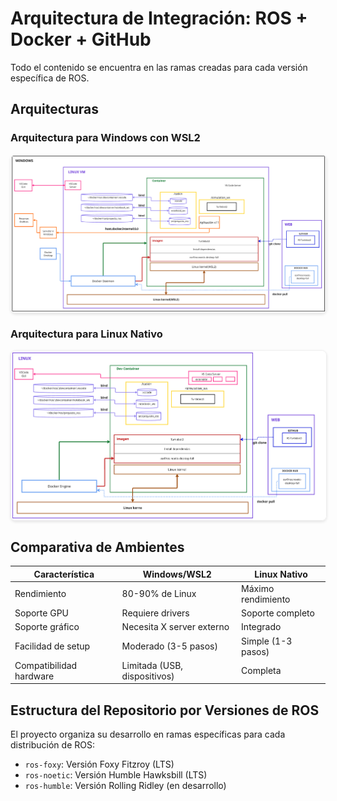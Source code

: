 # Arquitectura de Integración: ROS + Docker + GitHub

Todo el contenido se encuentra en las ramas creadas para cada versión específica de ROS.
## Arquitecturas

### Arquitectura para Windows con WSL2
<img src="images/architecture_windows.png" alt="Diagrama de arquitectura para Windows/WSL2" width="800" style="display: block; margin: 0 auto; border: 1px solid #eee; border-radius: 8px; box-shadow: 0 2px 4px rgba(0,0,0,0.1);"/>

### Arquitectura para Linux Nativo
<img src="images/architecture_linux.png" alt="Diagrama de arquitectura para Windows/WSL2" width="800" style="display: block; margin: 0 auto; border: 1px solid #eee; border-radius: 8px; box-shadow: 0 2px 4px rgba(0,0,0,0.1);"/>

## Comparativa de Ambientes

| Característica          | Windows/WSL2                  | Linux Nativo               |
|-------------------------|-------------------------------|----------------------------|
| Rendimiento             | 80-90% de Linux               | Máximo rendimiento         |
| Soporte GPU             | Requiere drivers       | Soporte completo           |
| Soporte gráfico         | Necesita X server externo     | Integrado                  |
| Facilidad de setup      | Moderado (3-5 pasos)          | Simple (1-3 pasos)         |
| Compatibilidad hardware | Limitada (USB, dispositivos)  | Completa                  |

## Estructura del Repositorio por Versiones de ROS
El proyecto organiza su desarrollo en ramas específicas para cada distribución de ROS:
- `ros-foxy`: Versión Foxy Fitzroy (LTS)
- `ros-noetic`: Versión Humble Hawksbill (LTS)
- `ros-humble`: Versión Rolling Ridley (en desarrollo)

